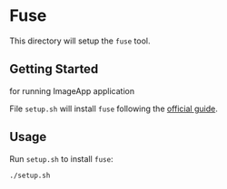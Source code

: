 # Fuse

This directory will setup the `fuse` tool.

## Getting Started
for running ImageApp application

File `setup.sh` will install `fuse` following the [official guide](https://python-fuse.org/docs/#installation).

## Usage

Run `setup.sh` to install `fuse`:

```bash
./setup.sh
```
